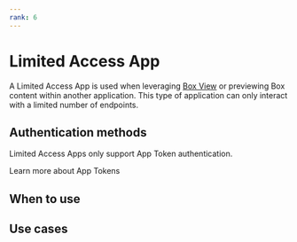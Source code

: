 ```yaml
---
rank: 6
---
```


# Limited Access App

A Limited Access App is used when leveraging [Box View][bv] or previewing Box
content within another application. This type of application can only interact
with a limited number of endpoints.

## Authentication methods

Limited Access Apps only support App Token authentication. 

<CTA to='g://authentication/app-token'>
  Learn more about App Tokens
</CTA>

## When to use

## Use cases

[bv]: g://embed/box-view/